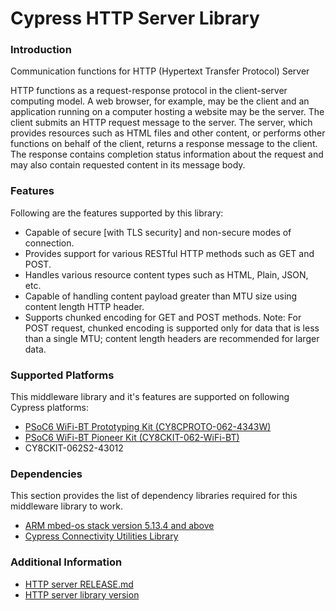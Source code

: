 # Cypress HTTP Server Library

### Introduction
Communication functions for HTTP (Hypertext Transfer Protocol) Server

HTTP functions as a request-response protocol in the client-server computing model. A web browser,
for example, may be the client and an application running on a computer hosting a website may be the
server. The client submits an HTTP request message to the server. The server, which provides
resources such as HTML files and other content, or performs other functions on behalf of the client,
returns a response message to the client. The response contains completion status information about
the request and may also contain requested content in its message body.
  
### Features 
Following are the features supported by this library:
- Capable of  secure [with TLS security] and non-secure modes of connection.
- Provides support for various RESTful HTTP methods such as GET and POST.
- Handles various resource content types such as HTML, Plain, JSON, etc.
- Capable of handling content payload greater than MTU size using content length HTTP header.
- Supports chunked encoding for  GET and POST methods. 
  Note: For POST request, chunked encoding is supported only for data that is less than a single MTU; 
  content length headers are recommended for larger data.

### **Supported Platforms**
This middleware library and it's features are supported on following Cypress platforms:
* [PSoC6 WiFi-BT Prototyping Kit (CY8CPROTO-062-4343W)](https://www.cypress.com/documentation/development-kitsboards/psoc-6-wi-fi-bt-prototyping-kit-cy8cproto-062-4343w)
* [PSoC6 WiFi-BT Pioneer Kit (CY8CKIT-062-WiFi-BT)](https://www.cypress.com/documentation/development-kitsboards/psoc-6-wifi-bt-pioneer-kit-cy8ckit-062-wifi-bt)
* CY8CKIT-062S2-43012

### Dependencies
This section provides the list of dependency libraries required for this middleware library to work.
* [ARM mbed-os stack version 5.13.4 and above](https://os.mbed.com/mbed-os/releases)
* [Cypress Connectivity Utilities Library](https://github.com/cypresssemiconductorco/connectivity-utilities)

### Additional Information
* [HTTP server RELEASE.md](./RELEASE.md)
* [HTTP server library version](./version.txt)
